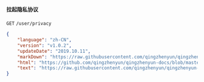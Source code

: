 #### 拉起隐私协议

``` GET ``` ```/user/privacy```

```json
{
    "language": "zh-CN",
    "version": "v1.0.2",
    "updateDate": "2019.10.11",
    "markDown": "https://raw.githubusercontent.com/qingzhenyun/qingzhenyun-docs/master/privacy-policy/zh-CN/%E9%9A%90%E7%A7%81%E6%94%BF%E7%AD%96.md",
    "html": "https://github.com/qingzhenyun/qingzhenyun-docs/blob/master/privacy-policy/zh-CN/%E9%9A%90%E7%A7%81%E6%94%BF%E7%AD%96.md",
    "text": "https://raw.githubusercontent.com/qingzhenyun/qingzhenyun-docs/master/privacy-policy/zh-CN/%E9%9A%90%E7%A7%81%E6%94%BF%E7%AD%96.md"
}
```

